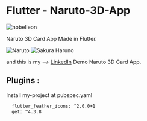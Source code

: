 # Flutter - Naruto-3D-App

<p align="left"> <img src="https://komarev.com/ghpvc/?username=Nobelleon&label=Profile%20views&color=0e75b6&style=flat" alt="nobelleon" /> </p>

Naruto 3D Card App Made in Flutter. 

![Naruto](https://github.com/nobelleon/Naruto-3D-App/assets/76748114/0f90c477-ad29-4529-ab46-4cfc168ff620) ![Sakura Haruno](https://github.com/nobelleon/Naruto-3D-App/assets/76748114/80bf7310-4b67-4b06-aa53-80ce29e7c83a)

and this is my --> [LinkedIn](https://www.linkedin.com/feed/update/urn:li:activity:7127888581729157120/?originTrackingId=PC8VzamvQqGzaQBCbDKvCw%3D%3D) Demo Naruto 3D Card App.
 
## Plugins :

Install my-project at pubspec.yaml

```bash
  flutter_feather_icons: ^2.0.0+1
  get: ^4.3.8
```


